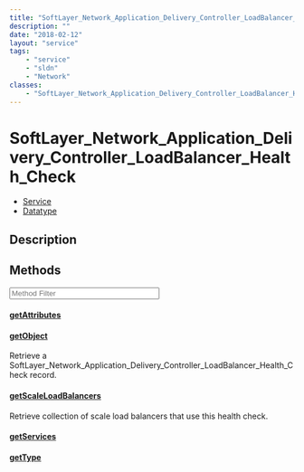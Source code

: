```yaml
---
title: "SoftLayer_Network_Application_Delivery_Controller_LoadBalancer_Health_Check"
description: ""
date: "2018-02-12"
layout: "service"
tags:
    - "service"
    - "sldn"
    - "Network"
classes:
    - "SoftLayer_Network_Application_Delivery_Controller_LoadBalancer_Health_Check"
---
```

# SoftLayer_Network_Application_Delivery_Controller_LoadBalancer_Health_Check
<div id='service-datatype'>
    <ul id='sldn-reference-tabs'>
    <li id='service'> <a href='/reference/services/SoftLayer_Network_Application_Delivery_Controller_LoadBalancer_Health_Check' >Service</a></li>    <li id='datatype'> <a href='/reference/datatypes/SoftLayer_Network_Application_Delivery_Controller_LoadBalancer_Health_Check' >Datatype</a></li>
    </ul>
</div>

## Description




        
<div id="properties" class="content service-content">

## Methods

<div class="view-filters">
    <div class="clearfix">
        <div class="search-input-box">
            <input placeholder="Method Filter" onkeyup="titleSearch(inputId='edit-combine', divId='method-div', elementClass='method-row')" 
                type="text" id="edit-combine" value="" size="30" maxlength="128" class="form-text">
        </div>
    </div>
</div>

<div id="method-div">

<div class="method-row">

#### [getAttributes](/reference/services/SoftLayer_Network_Application_Delivery_Controller_LoadBalancer_Health_Check/getAttributes)

</div>

<div class="method-row">

#### [getObject](/reference/services/SoftLayer_Network_Application_Delivery_Controller_LoadBalancer_Health_Check/getObject)
Retrieve a SoftLayer_Network_Application_Delivery_Controller_LoadBalancer_Health_Check record.
</div>

<div class="method-row">

#### [getScaleLoadBalancers](/reference/services/SoftLayer_Network_Application_Delivery_Controller_LoadBalancer_Health_Check/getScaleLoadBalancers)
Retrieve collection of scale load balancers that use this health check.
</div>

<div class="method-row">

#### [getServices](/reference/services/SoftLayer_Network_Application_Delivery_Controller_LoadBalancer_Health_Check/getServices)

</div>

<div class="method-row">

#### [getType](/reference/services/SoftLayer_Network_Application_Delivery_Controller_LoadBalancer_Health_Check/getType)

</div>
</div>

</div>

